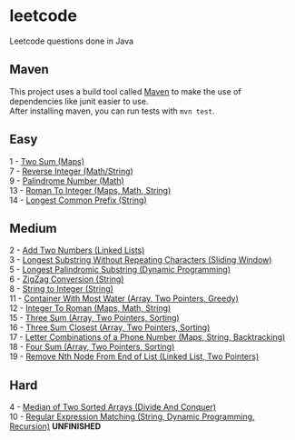 # leetcode
Leetcode questions done in Java

## Maven

This project uses a build tool called [Maven](https://maven.apache.org/) to make the use of dependencies like junit easier to use.\
After installing maven, you can run tests with `mvn test`.

## Easy
1 - [Two Sum (Maps)](https://github.com/matthewgraca/leetcode/blob/master/src/main/java/mgraca/easy/TwoSum.java)\
7 - [Reverse Integer (Math/String)](https://github.com/matthewgraca/leetcode/blob/master/src/main/java/mgraca/easy/ReverseInteger.java)\
9 - [Palindrome Number (Math)](https://github.com/matthewgraca/leetcode/blob/master/src/main/java/mgraca/easy/PalindromeNumber.java)\
13 - [Roman To Integer (Maps, Math, String)](https://github.com/matthewgraca/leetcode/blob/master/src/main/java/mgraca/easy/RomanToInteger.java)\
14 - [Longest Common Prefix (String)](https://github.com/matthewgraca/leetcode/blob/master/src/main/java/mgraca/easy/LongestCommonPrefix.java)

## Medium
2 - [Add Two Numbers (Linked Lists)](https://github.com/matthewgraca/leetcode/blob/master/src/main/java/mgraca/medium/AddTwoNumbers.java)\
3 - [Longest Substring Without Repeating Characters (Sliding Window)](https://github.com/matthewgraca/leetcode/blob/master/src/main/java/mgraca/medium/LongestSubstringWithoutRepeatingCharacters.java)\
5 - [Longest Palindromic Substring (Dynamic Programming)](https://github.com/matthewgraca/leetcode/blob/master/src/main/java/mgraca/medium/LongestPalindromicSubstring.java)\
6 - [ZigZag Conversion (String)](https://github.com/matthewgraca/leetcode/blob/master/src/main/java/mgraca/medium/ZigZagConversion.java)\
8 - [String to Integer (String)](https://github.com/matthewgraca/leetcode/blob/master/src/main/java/mgraca/medium/StringToInteger.java)\
11 - [Container With Most Water (Array, Two Pointers, Greedy)](https://github.com/matthewgraca/leetcode/blob/master/src/main/java/mgraca/medium/ContainerWithMostWater.java)\
12 - [Integer To Roman (Maps, Math, String)](https://github.com/matthewgraca/leetcode/blob/master/src/main/java/mgraca/medium/IntegerToRoman.java)\
15 - [Three Sum (Array, Two Pointers, Sorting)](https://github.com/matthewgraca/leetcode/blob/master/src/main/java/mgraca/medium/ThreeSum.java)\
16 - [Three Sum Closest (Array, Two Pointers, Sorting)](https://github.com/matthewgraca/leetcode/blob/master/src/main/java/mgraca/medium/ThreeSumClosest.java)\
17 - [Letter Combinations of a Phone Number (Maps, String, Backtracking)](https://github.com/matthewgraca/leetcode/blob/master/src/main/java/mgraca/medium/LetterCombinationsOfAPhoneNumber.java)\
18 - [Four Sum (Array, Two Pointers, Sorting)](https://github.com/matthewgraca/leetcode/blob/master/src/main/java/mgraca/medium/FourSum.java)\
19 - [Remove Nth Node From End of List (Linked List, Two Pointers)]()

## Hard
4 - [Median of Two Sorted Arrays (Divide And Conquer)](https://github.com/matthewgraca/leetcode/blob/master/src/main/java/mgraca/hard/MedianOfTwoSortedArrays.java)\
10 - [Regular Expression Matching (String, Dynamic Programming, Recursion)](https://github.com/matthewgraca/leetcode/blob/master/src/main/java/mgraca/hard/RegularExpressionMatching.java) **UNFINISHED**

